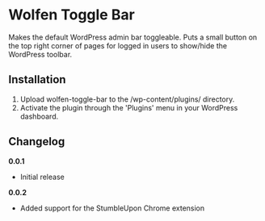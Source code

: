 # Wolfen Toggle Bar

Makes the default WordPress admin bar toggleable. Puts a small button on the top right corner of pages for logged in users to show/hide the WordPress toolbar.

## Installation

1. Upload wolfen-toggle-bar to the /wp-content/plugins/ directory.
2. Activate the plugin through the 'Plugins' menu in your WordPress dashboard.

## Changelog

**0.0.1**

* Initial release

**0.0.2**

* Added support for the StumbleUpon Chrome extension
